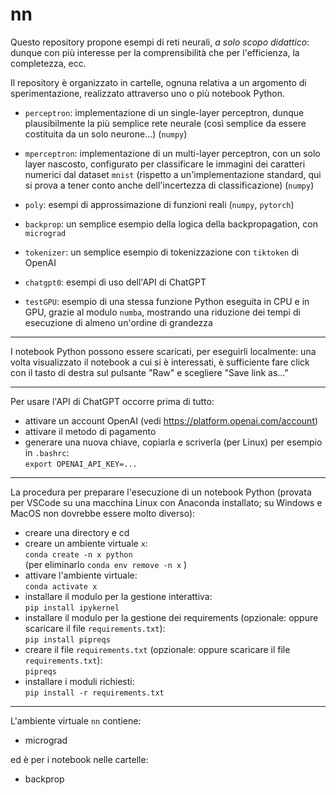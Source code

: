 # nn

Questo repository propone esempi di reti neurali, _a solo scopo didattico_: dunque con più interesse per la comprensibilità che per l'efficienza, la completezza, ecc.

Il repository è organizzato in cartelle, ognuna relativa a un argomento di sperimentazione, realizzato attraverso uno o più notebook Python.

* `perceptron`: implementazione di un single-layer perceptron, dunque plausibilmente la più semplice rete neurale (così semplice da essere costituita da un solo neurone...) (`numpy`)

* `mperceptron`: implementazione di un multi-layer perceptron, con un solo layer nascosto, configurato per classificare le immagini dei caratteri numerici dal dataset `mnist` (rispetto a un'implementazione standard, qui si prova a tener conto anche dell'incertezza di classificazione) (`numpy`)

* `poly`: esempi di approssimazione di funzioni reali  (`numpy`, `pytorch`)

* `backprop`: un semplice esempio della logica della backpropagation, con `micrograd`

* `tokenizer`: un semplice esempio di tokenizzazione con `tiktoken` di OpenAI

* `chatgpt0`: esempi di uso dell'API di ChatGPT

* `testGPU`: esempio di una stessa funzione Python eseguita in CPU e in GPU, grazie al modulo `numba`, mostrando una riduzione dei tempi di esecuzione di almeno un'ordine di grandezza


---
I notebook Python possono essere scaricati, per eseguirli localmente: una volta visualizzato il notebook a cui si è interessati, è sufficiente fare click con il tasto di destra sul pulsante "Raw" e scegliere "Save link as..."

---
Per usare l'API di ChatGPT occorre prima di tutto:
* attivare un account OpenAI (vedi https://platform.openai.com/account)
* attivare il metodo di pagamento
* generare una nuova chiave, copiarla e scriverla (per Linux) per esempio in `.bashrc`:  
    `export OPENAI_API_KEY=...`

---
La procedura per preparare l'esecuzione di un notebook Python (provata per VSCode su una macchina Linux con Anaconda installato; su Windows e MacOS non dovrebbe essere molto diverso):
* creare una directory e cd
* creare un ambiente virtuale `x`:  
   `conda create -n x python`  
(per eliminarlo `conda env remove -n x` )
* attivare l'ambiente virtuale:  
    `conda activate x`
* installare il modulo per la gestione interattiva:  
    `pip install ipykernel`
* installare il modulo per la gestione dei requirements (opzionale: oppure scaricare il file `requirements.txt`):  
    `pip install pipreqs`
* creare il file `requirements.txt` (opzionale: oppure scaricare il file `requirements.txt`):  
    `pipreqs`
* installare i moduli richiesti:  
    `pip install -r requirements.txt`

---
L'ambiente virtuale `nn` contiene:
* micrograd

ed è per i notebook nelle cartelle:
* backprop
